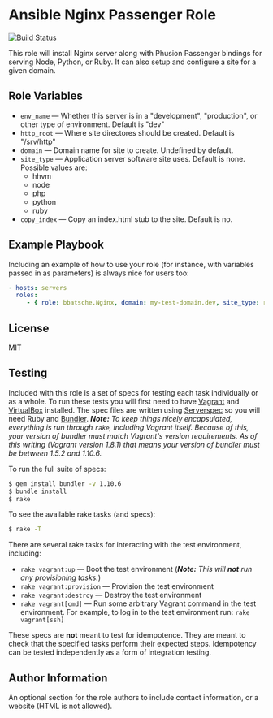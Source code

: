 Ansible Nginx Passenger Role
============================

[![Build Status](https://travis-ci.org/bbatsche/Ansible-Nginx-Passenger-Role.svg?branch=master)](https://travis-ci.org/bbatsche/Ansible-Nginx-Passenger-Role)

This role will install Nginx server along with Phusion Passenger bindings for serving Node, Python, or Ruby. It can also setup and configure a site for a given domain.

Role Variables
--------------

- `env_name` &mdash; Whether this server is in a "development", "production", or other type of environment. Default is "dev"
- `http_root` &mdash; Where site directores should be created. Default is "/srv/http"
- `domain` &mdash; Domain name for site to create. Undefined by default.
- `site_type` &mdash; Application server software site uses. Default is none. Possible values are:
    - hhvm
    - node
    - php
    - python
    - ruby
- `copy_index` &mdash; Copy an index.html stub to the site. Default is no.

Example Playbook
----------------

Including an example of how to use your role (for instance, with variables passed in as parameters) is always nice for users too:

```yml
- hosts: servers
  roles:
     - { role: bbatsche.Nginx, domain: my-test-domain.dev, site_type: ruby }
```

License
-------

MIT

Testing
-------

Included with this role is a set of specs for testing each task individually or as a whole. To run these tests you will first need to have [Vagrant](https://www.vagrantup.com/) and [VirtualBox](https://www.virtualbox.org/) installed. The spec files are written using [Serverspec](http://serverspec.org/) so you will need Ruby and [Bundler](http://bundler.io/). _**Note:** To keep things nicely encapsulated, everything is run through `rake`, including Vagrant itself. Because of this, your version of bundler must match Vagrant's version requirements. As of this writing (Vagrant version 1.8.1) that means your version of bundler must be between 1.5.2 and 1.10.6._

To run the full suite of specs:

```bash
$ gem install bundler -v 1.10.6
$ bundle install
$ rake
```

To see the available rake tasks (and specs):

```bash
$ rake -T
```

There are several rake tasks for interacting with the test environment, including:

- `rake vagrant:up` &mdash; Boot the test environment (_**Note:** This will **not** run any provisioning tasks._)
- `rake vagrant:provision` &mdash; Provision the test environment
- `rake vagrant:destroy` &mdash; Destroy the test environment
- `rake vagrant[cmd]` &mdash; Run some arbitrary Vagrant command in the test environment. For example, to log in to the test environment run: `rake vagrant[ssh]`

These specs are **not** meant to test for idempotence. They are meant to check that the specified tasks perform their expected steps. Idempotency can be tested independently as a form of integration testing.

Author Information
------------------

An optional section for the role authors to include contact information, or a website (HTML is not allowed).

